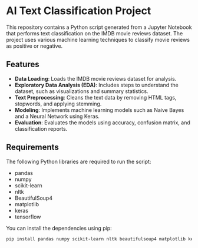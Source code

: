 # AI Text Classification Project

This repository contains a Python script generated from a Jupyter Notebook that performs text classification on the IMDB movie reviews dataset. 
The project uses various machine learning techniques to classify movie reviews as positive or negative.

## Features

- **Data Loading**: Loads the IMDB movie reviews dataset for analysis.
- **Exploratory Data Analysis (EDA)**: Includes steps to understand the dataset, such as visualizations and summary statistics.
- **Text Preprocessing**: Cleans the text data by removing HTML tags, stopwords, and applying stemming.
- **Modeling**: Implements machine learning models such as Naive Bayes and a Neural Network using Keras.
- **Evaluation**: Evaluates the models using accuracy, confusion matrix, and classification reports.

## Requirements

The following Python libraries are required to run the script:

- pandas
- numpy
- scikit-learn
- nltk
- BeautifulSoup4
- matplotlib
- keras
- tensorflow

You can install the dependencies using pip:

```bash
pip install pandas numpy scikit-learn nltk beautifulsoup4 matplotlib keras tensorflow
